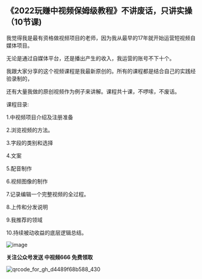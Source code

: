 ## 《2022玩赚中视频保姆级教程》不讲废话，只讲实操（10节课)

我觉得我是最有资格做视频项目的老师，因为我从最早的17年就开始运营短视频自媒体项目。

无论是通过自媒体平台，还是播出产生的收入，我运营的账号不下十个。

我跟大家分享的这个视频课程是我最新原创的。所有的课程都是结合自己的实践经验录制的，

还有大量我做的原创视频作为例子来讲解。课程共十课，不啰嗦，不废话。

课程目录:

1.中视频项目介绍及注册准备

2.浏览视频的方法。

3.字段的类别和选择

4.文案

5.配音制作

6.视频图像的制作

7.记录编辑一个完整视频的全过程。

8.上传和分发说明

9.我推荐的领域

10.持续被动收益的底层逻辑总结。

![image](https://user-images.githubusercontent.com/111679859/185785489-57141cbb-9985-48b5-811a-ff0db5be44bd.png)

**关注公众号发送 中视频666 免费领取**

![qrcode_for_gh_d4489f68b588_430](https://user-images.githubusercontent.com/111679859/185787442-ae4f3fd0-4935-4444-8b30-cc742964396c.jpg)

